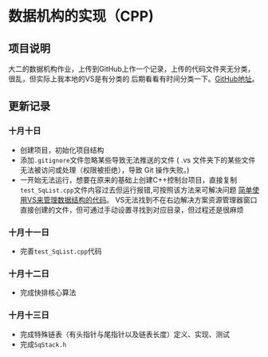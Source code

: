 ﻿# 数据机构的实现（CPP)  
## 项目说明
大二的数据机构作业，上传到GitHub上作一个记录，上传的代码文件夹无分类，很乱，但实际上我本地的VS是有分类的
后期看看有时间分类一下。[GitHub地址](https://github.com/worldlikerr/DateStructure?tab=readme-ov-file)。
## 更新记录
### 十月十日
+ 创建项目，初始化项目结构  
+ 添加`.gitignore`文件忽略某些导致无法推送的文件
( .vs 文件夹下的某些文件无法被访问或处理（权限被拒绝），导致 Git 操作失败。)
+ 一开始无法运行，想要在原来的基础上创建C++控制台项目，直接复制`test_SqList.cpp`文件内容过去但运行报错,可按照该方法来可解决问题 [简单使用VS来管理数据结构的代码](https://blog.csdn.net/qq_30075345/article/details/108454696)。
 VS无法找到不在右边解决方案资源管理器窗口直接创建的文件，但可通过手动设置寻找到对应目录，但过程还是很麻烦
### 十月十一日
+ 完善`test_SqList.cpp`代码
### 十月十二日
+ 完成快排核心算法
### 十月十三日
+ 完成特殊链表（有头指针与尾指针以及链表长度）定义、实现、测试
+ 完成`SqStack.h`